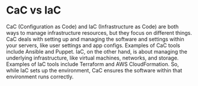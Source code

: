 # CaC vs IaC

CaC (Configuration as Code) and IaC (Infrastructure as Code) are both ways to manage infrastructure resources, but they focus on different things. CaC deals with setting up and managing the software and settings within your servers, like user settings and app configs. Examples of CaC tools include Ansible and Puppet. IaC, on the other hand, is about managing the underlying infrastructure, like virtual machines, networks, and storage. Examples of IaC tools include Terraform and AWS CloudFormation. So, while IaC sets up the environment, CaC ensures the software within that environment runs correctly.